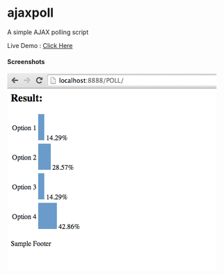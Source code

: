 ajaxpoll
========

A simple AJAX polling script

Live Demo : [Click Here](http://dhamaniasad.github.io/ajaxpoll/)

#### Screenshots

![Mou icon](screenshot.png)
